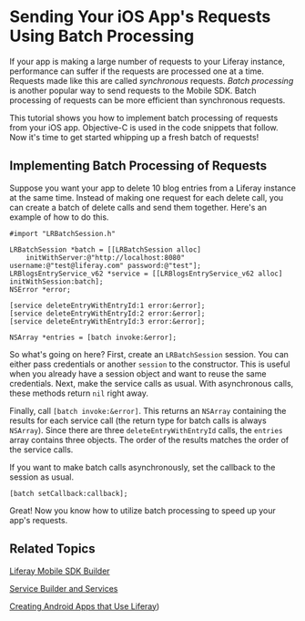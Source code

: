 # Sending Your iOS App's Requests Using Batch Processing [](id=sending-your-ios-apps-requests-using-batch-processing)

If your app is making a large number of requests to your Liferay instance, 
performance can suffer if the requests are processed one at a time. Requests 
made like this are called *synchronous* requests. *Batch processing* is another 
popular way to send requests to the Mobile SDK. Batch processing of requests can 
be more efficient than synchronous requests. 

This tutorial shows you how to implement batch processing of requests from your 
iOS app. Objective-C is used in the code snippets that follow. Now it's time to 
get started whipping up a fresh batch of requests!

## Implementing Batch Processing of Requests [](id=implementing-batch-processing-of-requests)

Suppose you want your app to delete 10 blog entries from a Liferay instance at 
the same time. Instead of making one request for each delete call, you can 
create a batch of delete calls and send them together. Here's an example of how 
to do this.

    #import "LRBatchSession.h"

    LRBatchSession *batch = [[LRBatchSession alloc] 
        initWithServer:@"http://localhost:8080" username:@"test@liferay.com" password:@"test"];
    LRBlogsEntryService_v62 *service = [[LRBlogsEntryService_v62 alloc] initWithSession:batch];
    NSError *error;

    [service deleteEntryWithEntryId:1 error:&error];
    [service deleteEntryWithEntryId:2 error:&error];
    [service deleteEntryWithEntryId:3 error:&error];

    NSArray *entries = [batch invoke:&error];

So what's going on here? First, create an `LRBatchSession` session. You can 
either pass credentials or another `session` to the constructor. This is useful 
when you already have a session object and want to reuse the same credentials. 
Next, make the service calls as usual. With asynchronous calls, these methods 
return `nil` right away. 

Finally, call `[batch invoke:&error]`. This returns an `NSArray` containing the
results for each service call (the return type for batch calls is always 
`NSArray`). Since there are three `deleteEntryWithEntryId` calls, the `entries` 
array contains three objects. The order of the results matches the order of the 
service calls.

If you want to make batch calls asynchronously, set the callback to the session 
as usual.

    [batch setCallback:callback];

Great! Now you know how to utilize batch processing to speed up your app's 
requests.

## Related Topics [](id=related-topics)

[Liferay Mobile SDK Builder](/develop/tutorials/-/knowledge_base/6-2/liferay-mobile-sdk-builder)

[Service Builder and Services](/develop/tutorials/-/knowledge_base/6-2/service-builder)

[Creating Android Apps that Use Liferay](/develop/tutorials/-/creating-android-apps-that-use-liferay))
